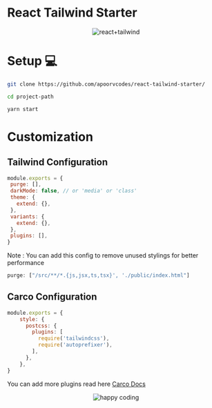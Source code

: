 # React Tailwind Starter

<p align="center">
  <img src="https://cdn.discordapp.com/attachments/783903973878136843/883583890965545020/1_1-zdwf7FmfzCQ1IEw-XGbg-removebg-preview.png" alt="react+tailwind">
</p>


 # Setup 💻

 ```bash
 git clone https://github.com/apoorvcodes/react-tailwind-starter/
 
 cd project-path
 
 yarn start
 
 ```
 
 # Customization 
 
 ## Tailwind Configuration
 ```js
 module.exports = {
  purge: [],
  darkMode: false, // or 'media' or 'class'
  theme: {
    extend: {},
  },
  variants: {
    extend: {},
  },
  plugins: [],
}
```
Note : You can add this config to remove unused stylings for better performance 
```js 
purge: ["/src/**/*.{js,jsx,ts,tsx}', './public/index.html"] 
```
## Carco Configuration

```js
module.exports = {
	style: {
	  postcss: {
	    plugins: [
	      require('tailwindcss'),
	      require('autoprefixer'),
	    ],
	  },
	},
} 
```

You can add more plugins read here [Carco Docs]("https://www.npmjs.com/package/@craco/craco)

<p align="center">

  <img src="https://cdn.discordapp.com/attachments/783903973878136843/883587565867925514/download-removebg-preview.png" alt="happy coding">
</p>


